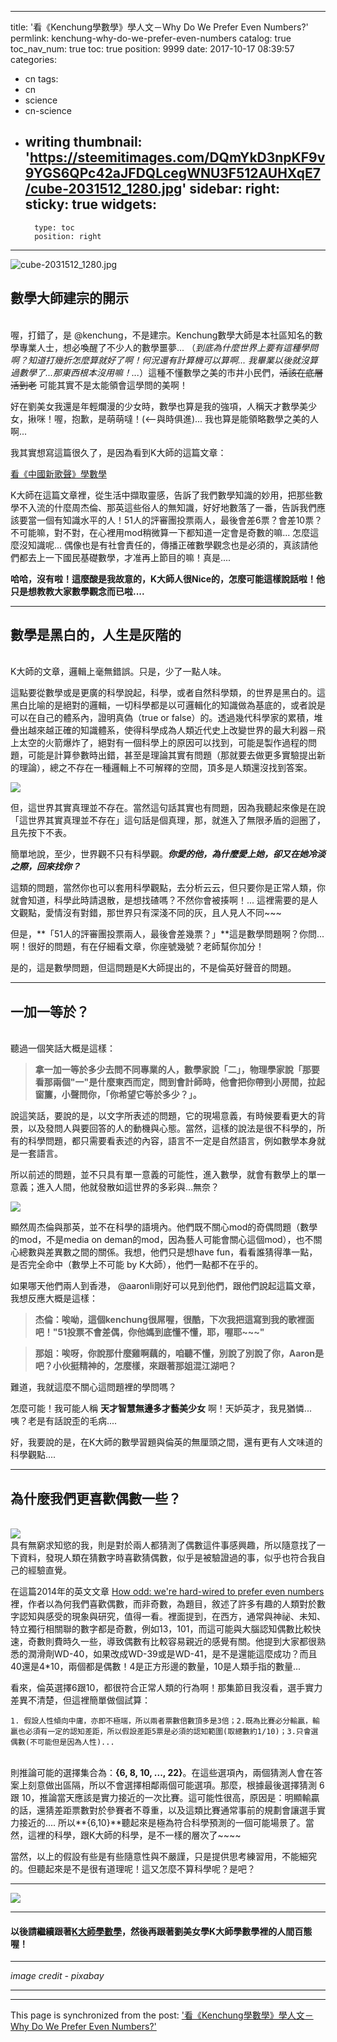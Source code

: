 
---
title: '看《Kenchung學數學》學人文－Why Do We Prefer Even Numbers?'
permlink: kenchung-why-do-we-prefer-even-numbers
catalog: true
toc_nav_num: true
toc: true
position: 9999
date: 2017-10-17 08:39:57
categories:
- cn
tags:
- cn
- science
- cn-science
- writing
thumbnail: 'https://steemitimages.com/DQmYkD3npKF9v9YGS6QPc42aJFDQLcegWNU3F512AUHXqE7/cube-2031512_1280.jpg'
sidebar:
    right:
        sticky: true
widgets:
    -
        type: toc
        position: right
---


![cube-2031512_1280.jpg](https://steemitimages.com/DQmYkD3npKF9v9YGS6QPc42aJFDQLcegWNU3F512AUHXqE7/cube-2031512_1280.jpg)

## 數學大師建宗的開示

<br>喔，打錯了，是 @kenchung，不是建宗。Kenchung數學大師是本社區知名的數學專業人士，想必喚醒了不少人的數學噩夢... （*到底為什麼世界上要有這種學問啊？知道打幾折怎麼算就好了啊！何況還有計算機可以算啊... 我畢業以後就沒算過數學了...那東西根本沒用嘛！...*）這種不懂數學之美的市井小民們，<del>活該在底層活到老</del> 可能其實不是太能領會這學問的美啊！

好在劉美女我還是年輕爛漫的少女時，數學也算是我的強項，人稱天才數學美少女，揪咪！喔，抱歉，是萌萌噠！(<--與時俱進)... 我也算是能領略數學之美的人啊... 

我其實想寫這篇很久了，是因為看到K大師的這篇文章：

[看《中國新歌聲》學數學](https://steemit.com/cn/@kenchung/2vsejp)

K大師在這篇文章裡，從生活中擷取靈感，告訴了我們數學知識的妙用，把那些數學不入流的什麼周杰倫、那英這些俗人的無知識，好好地數落了一番，告訴我們應該要當一個有知識水平的人！51人的評審團投票兩人，最後會差6票？會差10票？不可能嘛，對不對，在心裡用mod稍微算一下都知道一定會是奇數的嘛... 怎麼這麼沒知識呢... 偶像也是有社會責任的，傳播正確數學觀念也是必須的，真該請他們都去上一下國民基礎數學，才准再上節目的嘛！真是....

**哈哈，沒有啦！這麼酸是我故意的，K大師人很Nice的，怎麼可能這樣說話啦！他只是想教教大家數學觀念而已啦....**

****

## 數學是黑白的，人生是灰階的

<br>K大師的文章，邏輯上毫無錯誤。只是，少了一點人味。

這點要從數學或是更廣的科學說起，科學，或者自然科學類，的世界是黑白的。這黑白比喻的是絕對的邏輯，一切科學都是以可邏輯化的知識做為基底的，或者說是可以在自己的體系內，證明真偽（true or false）的。透過幾代科學家的累積，堆疊出越來越正確的知識體系，使得科學成為人類近代史上改變世界的最大利器－飛上太空的火箭爆炸了，絕對有一個科學上的原因可以找到，可能是製作過程的問題，可能是計算參數時出錯，甚至是理論其實有問題（那就要去做更多實驗提出新的理論），總之不存在一種邏輯上不可解釋的空間，頂多是人類還沒找到答案。

![](https://steemitimages.com/DQmPE7UUu3imkzUMnRU1qSqN1XzDq4mSxr4Wbqjdajcidvs/london-tower-205985_1280.jpg)

但，這世界其實真理並不存在。當然這句話其實也有問題，因為我聽起來像是在說「這世界其實真理並不存在」這句話是個真理，那，就進入了無限矛盾的迴圈了，且先按下不表。

簡單地說，至少，世界觀不只有科學觀。***你愛的他，為什麼愛上她，卻又在她冷淡之際，回來找你？***

這類的問題，當然你也可以套用科學觀點，去分析云云，但只要你是正常人類，你就會知道，科學此時請退散，是想找碴嗎？不然你會被揍啊！... 這裡需要的是人文觀點，愛情沒有對錯，那世界只有深淺不同的灰，且人見人不同~~~

但是，**「51人的評審團投票兩人，最後會差幾票？」**這是數學問題啊？你問... 啊！很好的問題，有在仔細看文章，你座號幾號？老師幫你加分！

是的，這是數學問題，但這問題是K大師提出的，不是倫英好聲音的問題。

****

## 一加一等於？

<br>聽過一個笑話大概是這樣：

>**拿一加一等於多少去問不同專業的人，數學家說「二」，物理學家說「那要看那兩個"一"是什麼東西而定，問到會計師時，他會把你帶到小房間，拉起窗簾，小聲問你，「你希望它等於多少？」。**

說這笑話，要說的是，以文字所表述的問題，它的現場意義，有時候要看更大的背景，以及發問人與要回答的人的動機與心態。當然，這樣的說法是很不科學的，所有的科學問題，都只需要看表述的內容，語言不一定是自然語言，例如數學本身就是一套語言。

所以前述的問題，並不只具有單一意義的可能性，進入數學，就會有數學上的單一意義；進入人間，他就發散如這世界的多彩與...無奈？

![](https://steemitimages.com/DQmVBPQ1rGfmFEB4R4xXoBmcGLgcAwrfGWDt5AdcZBvpt3M/concert-336695_1280.jpg)

顯然周杰倫與那英，並不在科學的語境內。他們既不關心mod的奇偶問題（數學的mod，不是media on deman的mod，因為藝人可能會關心這個mod），也不關心總數與差異數之間的關係。我想，他們只是想have fun，看看誰猜得準一點，是否完全命中（數學上不可能 by K大師），他們一點都不在乎的。

如果哪天他們兩人到香港， @aaronli剛好可以見到他們，跟他們說起這篇文章，我想反應大概是這樣：

>**杰倫：唉呦，這個kenchung很屌喔，很酷，下次我把這寫到我的歌裡面吧！"51投票不會差偶，你他媽到底懂不懂，耶，喔耶~~~"**

>**那姐：唉呀，你說那什麼雞啊藕的，咱聽不懂，別說了別說了你，Aaron是吧？小伙挺精神的，怎麼樣，來跟著那姐混江湖吧？**

難道，我就這麼不關心這問題裡的學問嗎？

怎麼可能！我可能人稱 **天才智慧無邊多才藝美少女** 啊！天妒英才，我見猶憐... 咦？老是有話說歪的毛病.... 

好，我要說的是，在K大師的數學習題與倫英的無厘頭之間，還有更有人文味道的科學觀點....

****

## 為什麼我們更喜歡偶數一些？

<br>![](https://steemitimages.com/DQmesadixyhExBEJtN5HF86BP4pokQvjHd4UPsBHvRXQjFv/pair-777044_1280.jpg)
<br>具有無窮求知慾的我，則是對於兩人都猜測了偶數這件事感興趣，所以隨意找了一下資料，發現人類在猜數字時喜歡猜偶數，似乎是被驗證過的事，似乎也符合我自己的經驗直覺。

在這篇2014年的英文文章 [How odd: we're hard-wired to prefer even numbers](http://www.wired.co.uk/article/alex-bellos) 裡，作者以為何我們喜歡偶數，而非奇數，為題目，敘述了許多有趣的人類對於數字認知與感受的現象與研究，值得一看。裡面提到，在西方，通常與神祕、未知、特立獨行相關聯的數字都是奇數，例如13，101，而這可能與大腦認知偶數比較快速，奇數則費時久一些，導致偶數有比較容易親近的感覺有關。他提到大家都很熟悉的潤滑劑WD-40，如果改成WD-39或是WD-41，是不是還能這麼成功？而且40還是4*10，兩個都是偶數！4是正方形邊的數量，10是人類手指的數量... 


看來，倫英選擇6跟10，都很符合正常人類的行為啊！那集節目我沒看，選手實力差異不清楚，但這裡簡單做個試算：

```
1. 假設人性傾向中庸，亦即不極端，所以兩者票數倍數頂多是3倍；2.既為比賽必分輸贏，輸贏也必須有一定的認知差距，所以假設差距5票是必須的認知範圍(取總數約1/10)；3.只會選偶數(不可能但是因為人性)... 

```

<br>則推論可能的選擇集合為：**{6, 8, 10, ..., 22}**。在這些選項內，兩個猜測人會在答案上刻意做出區隔，所以不會選擇相鄰兩個可能選項。那麼，根據最後選擇猜測 6 跟 10，推論當天應該是實力接近的一次比賽。這可能性很高，原因是：明顯輸贏的話，還猜差距票數對於參賽者不尊重，以及這類比賽通常事前的規劃會讓選手實力接近的.... 所以**{6,10}**聽起來是極為符合科學預測的一個可能場景了。當然，這裡的科學，跟K大師的科學，是不一樣的層次了~~~~

當然，以上的假設有些是有些隨意性與不嚴謹，只是提供思考練習用，不能細究的。但聽起來是不是很有道理呢！這又怎麼不算科學呢？是吧？

****

![](https://steemitimages.com/DQmTsVigrTk51ux1xVywqSwyLE9sPV2TCGMrwSVxgDQ3KUe/road-sign-798175_1280.jpg)

*****
#### 以後請繼續跟著[K大師學數學](https://steemit.com/@kenchung)，然後再跟著劉美女學K大師學數學裡的人間百態喔！
*****
*image credit - pixabay*
*****

- - -

This page is synchronized from the post: ['看《Kenchung學數學》學人文－Why Do We Prefer Even Numbers?'](https://steemit.com/@deanliu/kenchung-why-do-we-prefer-even-numbers)

